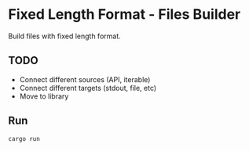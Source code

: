 # Fixed Length Format - Files Builder

Build files with fixed length format.

## TODO

- Connect different sources (API, iterable)
- Connect different targets (stdout, file, etc)
- Move to library

## Run

```bash
cargo run
```